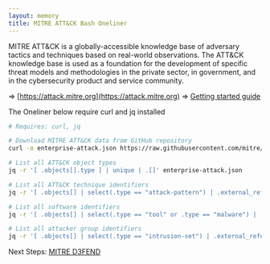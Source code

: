 ```yaml
---
layout: memory
title: MITRE ATT&CK Bash Oneliner  
---
```


MITRE ATT&CK is a globally-accessible knowledge base of adversary tactics and techniques based on real-world observations. The ATT&CK knowledge base is used as a foundation for the development of specific threat models and methodologies in the private sector, in government, and in the cybersecurity product and service community.

=> [https://attack.mitre.org](https://attack.mitre.org)
=> [Getting started guide](https://www.mitre.org/sites/default/files/publications/mitre-getting-started-with-attack-october-2019.pdf)

The Oneliner below require curl and jq installed 

```bash
# Requires: curl, jq

# Download MITRE ATT&CK data from GitHub repository
curl -o enterprise-attack.json https://raw.githubusercontent.com/mitre/cti/master/enterprise-attack/enterprise-attack.json

# List all ATT&CK object types
jq -r '[ .objects[].type ] | unique | .[]' enterprise-attack.json

# List all ATT&CK technique identifiers
jq -r '[ .objects[] | select(.type == "attack-pattern") | .external_references[] | select(.source_name == "mitre-attack") | .external_id ] | sort | .[]' enterprise-attack.json

# List all software identifiers
jq -r '[ .objects[] | select(.type == "tool" or .type == "malware") | .external_references[] | select(.source_name == "mitre-attack") | .external_id ] | sort | .[]' enterprise-attack.json

# List all attacker group identifiers
jq -r '[ .objects[] | select(.type == "intrusion-set") | .external_references[] | select(.source_name == "mitre-attack") | .external_id ] | sort | .[]' enterprise-attack.json
```

Next Steps: [MITRE D3FEND](https://d3fend.mitre.org/about/)

